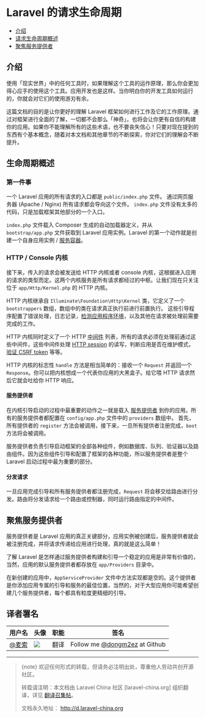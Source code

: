 # Laravel 的请求生命周期

- [介绍](#introduction)
- [请求生命周期概述](#lifecycle-overview)
- [聚焦服务提供者](#focus-on-service-providers)

<a name="introduction"></a>
## 介绍

使用「现实世界」中的任何工具时，如果理解这个工具的运作原理，那么你会更加得心应手的使用这个工具。应用开发也是这样。当你明白你的开发工具如何运行的，你就会对它们的使用游刃有余。

这篇文档的目的是让你更好的理解 Laravel 框架如何进行工作及它的工作原理。通过对框架进行全面的了解，一切都不会那么「神奇」，也将会让你更有自信的构建你的应用。如果你不能理解所有的这些术语，也不要丧失信心！只要对现在提到的东西有个基本概念，随着对本文档和其他章节的不断探索，你对它们的理解会不断提升。

<a name="lifecycle-overview"></a>
## 生命周期概述

### 第一件事

一个 Laravel 应用的所有请求的入口都是 `public/index.php` 文件。 通过网页服务器 (Apache / Nginx) 所有请求都会导向这个文件。 `index.php` 文件没有太多的代码，只是加载框架其他部分的一个入口。

`index.php` 文件载入 Composer 生成的自动加载器定义，并从 `bootstrap/app.php` 文件获取到 Laravel 应用实例。Laravel 的第一个动作就是创建一个自身应用实例 / [服务容器](/docs/{{version}}/container)。

### HTTP / Console 内核

接下来，传入的请求会被发送给 HTTP 内核或者 console 内核，这根据进入应用的请求的类型而定。这两个内核服务是所有请求都经过的中枢。让我们现在只关注位于 `app/Http/Kernel.php` 的 HTTP 内核。

HTTP 内核继承自 `Illuminate\Foundation\Http\Kernel` 类，它定义了一个 `bootstrappers` 数组，数组中的类在请求真正执行前进行前置执行。 这些引导程序配置了错误处理，日志记录，[检测应用程序环境](/docs/{{version}}/configuration#environment-configuration)，以及其他在请求被处理前需要完成的工作。

HTTP 内核同时定义了一个 HTTP [中间件](/docs/{{version}}/middleware) 列表，所有的请求必须在处理前通过这些中间件，这些中间件处理 [HTTP session](/docs/{{version}}/session) 的读写，判断应用是否在维护模式， [验证 CSRF token](/docs/{{version}}/csrf) 等等。

HTTP 内核的标志性 `handle` 方法是相当简单的：接收一个 `Request` 并返回一个 `Response`。你可以把内核想成一个代表你应用的大黑盒子。给它喂 HTTP 请求然后它就会吐给你 HTTP 响应。

#### 服务提供者

在内核引导启动的过程中最重要的动作之一就是载入 [服务提供者](/docs/{{version}}/providers) 到你的应用。所有的服务提供者都配置在 `config/app.php` 文件中的 `providers` 数组中。 首先，所有提供者的 `register` 方法会被调用，接下来，一旦所有提供者注册完成，`boot` 方法将会被调用。

服务提供者负责引导启动框架的全部各种组件，例如数据库、队列、验证器以及路由组件。因为这些组件引导和配置了框架的各种功能，所以服务提供者是整个 Laravel 启动过程中最为重要的部分。

#### 分发请求

一旦应用完成引导和所有服务提供者都注册完成，`Request` 将会移交给路由进行分发。路由将分发请求给一个路由或控制器，同时运行路由指定的中间件。

<a name="focus-on-service-providers"></a>
## 聚焦服务提供者

服务提供者是 Laravel 应用的真正关键部分，应用实例被创建后，服务提供者就会被注册完成，并将请求传递给应用进行处理，真的就是这么简单！


了解 Laravel 是怎样通过服务提供者构建和引导一个稳定的应用是非常有价值的，当然，应用的默认服务提供者都存放在 `app/Providers` 目录中。

在新创建的应用中，`AppServiceProvider` 文件中方法实现都是空的。这个提供者是你添加应用专属的引导和服务的最佳位置，当然的，对于大型应用你可能希望创建几个服务提供者，每个都具有粒度更精细的引导。


## 译者署名
| 用户名 | 头像 | 职能 | 签名 |
|---|---|---|---|
| [@麦索](https://github.com/dongm2ez)  | <img class="avatar-66 rm-style" src="https://avatars3.githubusercontent.com/u/9032795?v=3&s=460?imageView2/1/w/100/h/100">  |  翻译  | Follow me [@dongm2ez](https://github.com/dongm2ez) at Github


--- 

> {note} 欢迎任何形式的转载，但请务必注明出处，尊重他人劳动共创开源社区。
> 
> 转载请注明：本文档由 Laravel China 社区 [laravel-china.org] 组织翻译，详见 [翻译召集帖](https://laravel-china.org/topics/3810/laravel-54-document-translation-come-and-join-the-translation)。
> 
> 文档永久地址： http://d.laravel-china.org